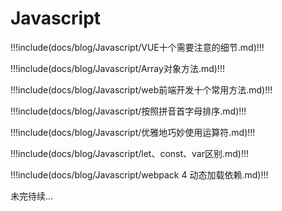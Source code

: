# Javascript

!!!include(docs/blog/Javascript/VUE十个需要注意的细节.md)!!!

!!!include(docs/blog/Javascript/Array对象方法.md)!!!

!!!include(docs/blog/Javascript/web前端开发十个常用方法.md)!!!

!!!include(docs/blog/Javascript/按照拼音首字母排序.md)!!!

!!!include(docs/blog/Javascript/优雅地巧妙使用运算符.md)!!!

!!!include(docs/blog/Javascript/let、const、var区别.md)!!!

!!!include(docs/blog/Javascript/webpack 4 动态加载依赖.md)!!!


未完待续...
